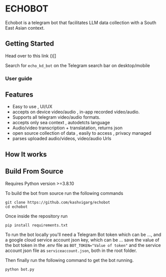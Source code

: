 # ECHOBOT
Echobot is a telegram bot that facilitates LLM data collection with a South East Asian context.


## Getting Started
Head over to this link
()[]

Search for `echo_kd_bot` on the Telegram search bar on desktop/mobile

### User guide


## Features
- Easy to use , UI/UX
- accepts on device video/audio , in-app recorded video/audio.
- Supports all telegram video/audio formats.
- accepts only sea context , autodetcts language
- Audio/video transcription + translatation, returns json 
- open source collection of data , easily to access , privacy managed
- parses uploaded audio/videos, video/audio Urls

## How It works


## Build From Source
Requires Python version >=3.8.10

To build the bot from source 
run the following commands

```
git clone https://github.com/kashvigarg/echobot
cd echobot
```

Once inside the repository run 
```
pip install requirements.txt
```
To run the bot locally you'll need a Telegram Bot token which can be ..., and a google cloud service account json key, which can be ...
save the value of the bot token in the .env file as 
`BOT_TOKEN="Value of token"`
and the service account json file as `serviceaccount.json`, both in the root folder.

Then finally run the following command to get the bot running.
```
python bot.py
```
